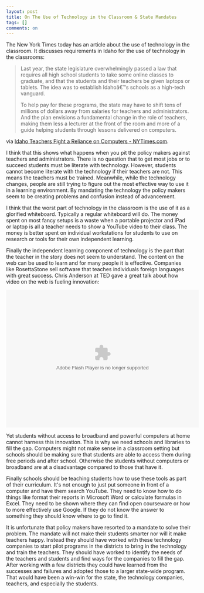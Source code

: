 ```yaml
---
layout: post
title: On The Use of Technology in the Classroom & State Mandates
tags: []
comments: on
---
```

The New York Times today has an article about the use of technology in the classroom. It discusses requirements in Idaho for the use of technology in the classrooms:
<blockquote>Last year, the state legislature overwhelmingly passed a law that requires all high school students to take some online classes to graduate, and that the students and their teachers be given laptops or tablets. The idea was to establish Idahoâ€™s schools as a high-tech vanguard.

To help pay for these programs, the state may have to shift tens of millions of dollars away from salaries for teachers and administrators. And the plan envisions a fundamental change in the role of teachers, making them less a lecturer at the front of the room and more of a guide helping students through lessons delivered on computers.</blockquote>
via <a href="http://www.nytimes.com/2012/01/04/technology/idaho-teachers-fight-a-reliance-on-computers.html?pagewanted=1&amp;ref=general&amp;src=me">Idaho Teachers Fight a Reliance on Computers - NYTimes.com</a>.

I think that this shows what happens when you pit the policy makers against teachers and administrators. There is no question that to get most jobs or to succeed students must be literate with technology. However, students cannot become literate with the technology if their teachers are not. This means the teachers must be trained. Meanwhile, while the technology changes, people are still trying to figure out the most effective way to use it in a learning environment. By mandating the technology the policy makers seem to be creating problems and confusion instead of advancement.

I think that the worst part of technology in the classroom is the use of it as a glorified whiteboard. Typically a regular whiteboard will do. The money spent on most fancy setups is a waste when a portable projector and iPad or laptop is all a teacher needs to show a YouTube video to their class. The money is better spent on individual workstations for students to use on research or tools for their own independent learning.

Finally the independent learning component of technology is the part that the teacher in the story does not seem to understand. The content on the web can be used to learn and for many people it is effective. Companies like RosettaStone sell software that teaches individuals foreign languages with great success. Chris Anderson at TED gave a great talk about how video on the web is fueling innovation:

<object width="526" height="374" classid="clsid:d27cdb6e-ae6d-11cf-96b8-444553540000" codebase="http://download.macromedia.com/pub/shockwave/cabs/flash/swflash.cab#version=6,0,40,0"><param name="allowFullScreen" value="true" /><param name="allowScriptAccess" value="always" /><param name="wmode" value="transparent" /><param name="bgColor" value="#ffffff" /><param name="flashvars" value="vu=http://video.ted.com/talk/stream/2010G/Blank/ChrisAnderson_2010G-320k.mp4&amp;su=http://images.ted.com/images/ted/tedindex/embed-posters/ChrisAnderson-2010G.embed_thumbnail.jpg&amp;vw=512&amp;vh=288&amp;ap=0&amp;ti=955&amp;lang=&amp;introDuration=15330&amp;adDuration=4000&amp;postAdDuration=830&amp;adKeys=talk=chris_anderson_how_web_video_powers_global_innovation;year=2010;theme=how_we_learn;theme=media_that_matters;theme=not_business_as_usual;theme=what_s_next_in_tech;theme=technology_history_and_destiny;theme=bold_predictions_stern_warnings;theme=the_rise_of_collaboration;event=TEDGlobal+2010;tag=Business;tag=Global+Issues;tag=Science;tag=Technology;tag=education;tag=innovation;tag=video;tag=web;&amp;preAdTag=tconf.ted/embed;tile=1;sz=512x288;" /><param name="src" value="http://video.ted.com/assets/player/swf/EmbedPlayer.swf" /><param name="pluginspace" value="http://www.macromedia.com/go/getflashplayer" /><param name="allowfullscreen" value="true" /><param name="allowscriptaccess" value="always" /><embed width="526" height="374" type="application/x-shockwave-flash" src="http://video.ted.com/assets/player/swf/EmbedPlayer.swf" allowFullScreen="true" allowScriptAccess="always" wmode="transparent" bgColor="#ffffff" flashvars="vu=http://video.ted.com/talk/stream/2010G/Blank/ChrisAnderson_2010G-320k.mp4&amp;su=http://images.ted.com/images/ted/tedindex/embed-posters/ChrisAnderson-2010G.embed_thumbnail.jpg&amp;vw=512&amp;vh=288&amp;ap=0&amp;ti=955&amp;lang=&amp;introDuration=15330&amp;adDuration=4000&amp;postAdDuration=830&amp;adKeys=talk=chris_anderson_how_web_video_powers_global_innovation;year=2010;theme=how_we_learn;theme=media_that_matters;theme=not_business_as_usual;theme=what_s_next_in_tech;theme=technology_history_and_destiny;theme=bold_predictions_stern_warnings;theme=the_rise_of_collaboration;event=TEDGlobal+2010;tag=Business;tag=Global+Issues;tag=Science;tag=Technology;tag=education;tag=innovation;tag=video;tag=web;&amp;preAdTag=tconf.ted/embed;tile=1;sz=512x288;" pluginspace="http://www.macromedia.com/go/getflashplayer" allowfullscreen="true" allowscriptaccess="always" /></object>

Yet students without access to broadband and powerful computers at home cannot harness this innovation. This is why we need schools and libraries to fill the gap. Computers might not make sense in a classroom setting but schools should be making sure that students are able to access them during free periods and after school. Otherwise the students without computers or broadband are at a disadvantage compared to those that have it.

Finally schools should be teaching students how to use these tools as part of their curriculum. It's not enough to just put someone in front of a computer and have them search YouTube. They need to know how to do things like format their reports in Microsoft Word or calculate formulas in Excel. They need to be shown where they can find open courseware or how to more effectively use Google. If they do not know the answer to something they should know where to go to find it.

It is unfortunate that policy makers have resorted to a mandate to solve their problem. The mandate will not make their students smarter nor will it make teachers happy. Instead they should have worked with these technology companies to start pilot programs in the districts to bring in the technology and train the teachers. They should have worked to identify the needs of the teachers and students and find ways for the companies to fill the gap. After working with a few districts they could have learned from the successes and failures and adopted those to a larger state-wide program. That would have been a win-win for the state, the technology companies, teachers, and especially the students.
